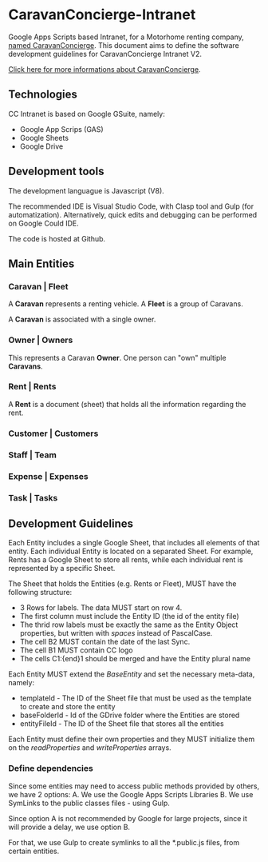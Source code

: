 # CaravanConcierge-Intranet
Google Apps Scripts based Intranet, for a Motorhome renting company, [named CaravanConcierge](https://www.caravanconcierge.pt).
This document aims to define the software development guidelines for CaravanConcierge Intranet V2.

[Click here for more informations about CaravanConcierge](https://www.caravanconcierge.pt/).

## Technologies
CC Intranet is based on Google GSuite, namely:
 * Google App Scrips (GAS)
 * Google Sheets
 * Google Drive

## Development tools
The development languague is Javascript (V8).

The recommended IDE is Visual Studio Code, with Clasp tool and Gulp (for automatization).
Alternatively, quick edits and debugging can be performed on Google Could IDE.

The code is hosted at Github.

## Main Entities

### Caravan | Fleet
A **Caravan** represents a renting vehicle. 
A **Fleet** is a group of Caravans.

A **Caravan** is associated with a single owner.

### Owner | Owners
This represents a Caravan **Owner**.
One person can "own" multiple __Caravans__.

### Rent | Rents
A **Rent** is a document (sheet) that holds all the information regarding the rent.

### Customer | Customers


### Staff | Team


### Expense | Expenses


### Task | Tasks

## Development Guidelines
Each Entity includes a single Google Sheet, that includes all elements of that entity. Each individual Entity is located on a separated Sheet.
For example, Rents has a Google Sheet to store all rents, while each individual rent is represented by a specific Sheet.

The Sheet that holds the Entities (e.g. Rents or Fleet), MUST have the following structure:
 - 3 Rows for labels. The data MUST start on row 4.
 - The first column must include the Entity ID (the id of the entity file)
 - The thrid row labels must be exactly the same as the Entity Object properties, but written with _spaces_ instead of PascalCase.
 - The cell B2 MUST contain the date of the last Sync.
 - The cell B1 MUST contain CC logo
 - The cells C1:{end}1 should be merged and have the Entity plural name

Each Entity MUST extend the _BaseEntity_ and set the necessary meta-data, namely:
 * templateId - The ID of the Sheet file that must be used as the template to create and store the entity
 * baseFolderId - Id of the GDrive folder where the Entities are stored
 * entityFileId - The ID of the Sheet file that stores all the entities

 Each Entity must define their own properties and they MUST initialize them on the _readProperties_ and _writeProperties_ arrays.

 ### Define dependencies
 Since some entities may need to access public methods provided by others, we have 2 options:
 A. We use the Google Apps Scripts Libraries
 B. We use SymLinks to the public classes files - using Gulp.

 Since option A is not recommended by Google for large projects, since it will provide a delay, we use option B.

 For that, we use Gulp to create symlinks to all the *.public.js files, from certain entities.

